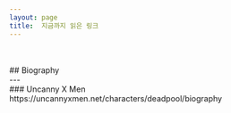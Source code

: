 ```yaml
---
layout: page
title:  지금까지 읽은 링크
---
```

<br/>
<br/>
## Biography
<br/>
---
<br/>
### Uncanny X Men https://uncannyxmen.net/characters/deadpool/biography
